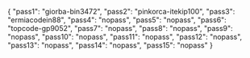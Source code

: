 {
  "pass1": "giorba-bin3472",
  "pass2": "pinkorca-itekip100",
  "pass3": "ermiacodein88",
  "pass4": "nopass",
  "pass5": "nopass",
  "pass6": "topcode-gp9052",
  "pass7": "nopass",
  "pass8": "nopass",
  "pass9": "nopass",
  "pass10": "nopass",
  "pass11": "nopass",
  "pass12": "nopass",
  "pass13": "nopass",
  "pass14": "nopass",
  "pass15": "nopass"
}
